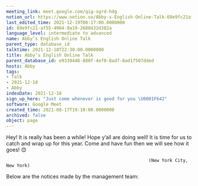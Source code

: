 ```yaml
---
meeting_link: meet.google.com/qig-sgrd-hdg
notion_url: https://www.notion.so/Abby-s-English-Online-Talk-69e9fc21af5549649a192680432d382a
last_edited_time: 2021-12-19T00:17:00.0000000
id: 69e9fc21-af55-4964-9a19-2680432d382a
language_level: intermediate to advanced
name: Abby’s English Online Talk
parent_type: database_id
talktime: 2021-12-18T22:30:00.0000000
title: Abby’s English Online Talk
parent_database_id: e9339446-880f-4ef0-8ad7-8ad1f507dded
hosts: Abby
tags:
- Talk
- 2021-12-18
- Abby
indexDate: 2021-12-18
sign_up_here: "Just come whenever is good for you \U0001F642"
software: Google Meet
created_time: 2021-08-17T19:10:00.0000000
archived: false
object: page
---
```


Hey! It is really has been a while! Hope y’all are doing well! It is time for us to catch and wrap up for this year. Come and have fun then we will see how it goes! 😊



                                                          (New York City, New York)



Below are the notices made by the management team:


